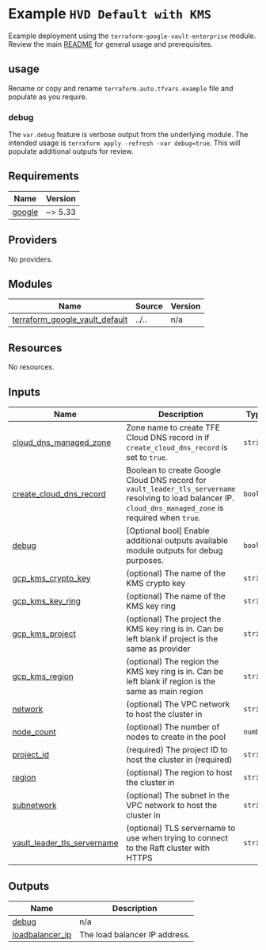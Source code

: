 # Example `HVD Default with KMS`

Example deployment using the `terraform-google-vault-enterprise` module.
Review the main [README](https://github.com/hashicorp/terraform-google-vault-enterprise-hvd/blob/0.2.0/README.md) for general usage and prerequisites.

## usage

Rename or copy and rename `terraform.auto.tfvars.example` file and populate as you require.

### debug

The `var.debug` feature is verbose output from the underlying module. The intended usage is `terraform apply -refresh -var debug=true`. This will populate additional outputs for review.

<!-- BEGIN_TF_DOCS -->
## Requirements

| Name | Version |
|------|---------|
| <a name="requirement_google"></a> [google](#requirement\_google) | ~> 5.33 |

## Providers

No providers.

## Modules

| Name | Source | Version |
|------|--------|---------|
| <a name="module_terraform_google_vault_default"></a> [terraform\_google\_vault\_default](#module\_terraform\_google\_vault\_default) | ../.. | n/a |

## Resources

No resources.

## Inputs

| Name | Description | Type | Default | Required |
|------|-------------|------|---------|:--------:|
| <a name="input_cloud_dns_managed_zone"></a> [cloud\_dns\_managed\_zone](#input\_cloud\_dns\_managed\_zone) | Zone name to create TFE Cloud DNS record in if `create_cloud_dns_record` is set to `true`. | `string` | `null` | no |
| <a name="input_create_cloud_dns_record"></a> [create\_cloud\_dns\_record](#input\_create\_cloud\_dns\_record) | Boolean to create Google Cloud DNS record for `vault_leader_tls_servername` resolving to load balancer IP. `cloud_dns_managed_zone` is required when `true`. | `bool` | `false` | no |
| <a name="input_debug"></a> [debug](#input\_debug) | [Optional bool] Enable additional outputs available module outputs for debug purposes. | `bool` | `false` | no |
| <a name="input_gcp_kms_crypto_key"></a> [gcp\_kms\_crypto\_key](#input\_gcp\_kms\_crypto\_key) | (optional) The name of the KMS crypto key | `string` | `"vault-key"` | no |
| <a name="input_gcp_kms_key_ring"></a> [gcp\_kms\_key\_ring](#input\_gcp\_kms\_key\_ring) | (optional) The name of the KMS key ring | `string` | `"vault"` | no |
| <a name="input_gcp_kms_project"></a> [gcp\_kms\_project](#input\_gcp\_kms\_project) | (optional) The project the KMS key ring is in. Can be left blank if project is the same as provider | `string` | `null` | no |
| <a name="input_gcp_kms_region"></a> [gcp\_kms\_region](#input\_gcp\_kms\_region) | (optional) The region the KMS key ring is in. Can be left blank if region is the same as main region | `string` | `null` | no |
| <a name="input_network"></a> [network](#input\_network) | (optional) The VPC network to host the cluster in | `string` | `"default"` | no |
| <a name="input_node_count"></a> [node\_count](#input\_node\_count) | (optional) The number of nodes to create in the pool | `number` | `6` | no |
| <a name="input_project_id"></a> [project\_id](#input\_project\_id) | (required) The project ID to host the cluster in (required) | `string` | n/a | yes |
| <a name="input_region"></a> [region](#input\_region) | (optional) The region to host the cluster in | `string` | `"us-central1"` | no |
| <a name="input_subnetwork"></a> [subnetwork](#input\_subnetwork) | (optional) The subnet in the VPC network to host the cluster in | `string` | `"default"` | no |
| <a name="input_vault_leader_tls_servername"></a> [vault\_leader\_tls\_servername](#input\_vault\_leader\_tls\_servername) | (optional) TLS servername to use when trying to connect to the Raft cluster with HTTPS | `string` | `null` | no |

## Outputs

| Name | Description |
|------|-------------|
| <a name="output_debug"></a> [debug](#output\_debug) | n/a |
| <a name="output_loadbalancer_ip"></a> [loadbalancer\_ip](#output\_loadbalancer\_ip) | The load balancer IP address. |
<!-- END_TF_DOCS -->
